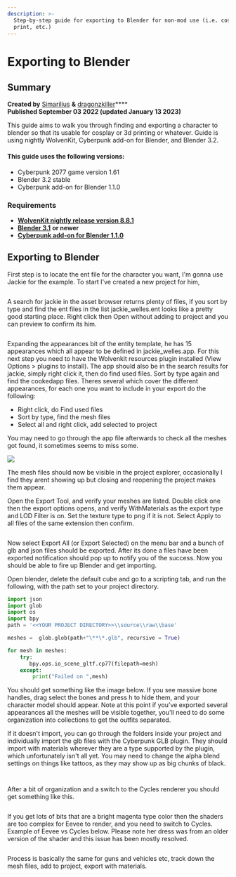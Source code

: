 ```yaml
---
description: >-
  Step-by-step guide for exporting to Blender for non-mod use (i.e. cosplay, 3d
  print, etc.)
---
```


# Exporting to Blender

## Summary

**Created by** [Simarilius](http://localhost:5000/u/G2MqNkfgTlQ1R3G4B5s6WefLjdy2 "mention") **&** [dragonzkiller](http://localhost:5000/u/dpriBUirXwWYeCIhyywmqhKrMMV2 "mention")****\
**Published September 03 2022 (updated January 13 2023)**

This guide aims to walk you through finding and exporting a character to blender so that its usable for cosplay or 3d printing or whatever. Guide is using nightly WolvenKit, Cyberpunk add-on for Blender, and Blender 3.2.

#### This guide uses the following versions:

* Cyberpunk 2077 game version 1.61
* Blender 3.2 stable
* Cyberpunk add-on for Blender 1.1.0

### Requirements

* [**WolvenKit nightly release version 8.8.1**](https://github.com/WolvenKit/WolvenKit)
* [**Blender 3.1**](https://www.blender.org/) **or newer**
* ****[**Cyberpunk add-on for Blender 1.1.0**](https://github.com/WolvenKit/Cyberpunk-Blender-add-on/releases/tag/1.1.0)****

## Exporting to Blender

First step is to locate the ent file for the character you want, I'm gonna use Jackie for the example. To start I've created a new project for him,&#x20;

<figure><img src="../../.gitbook/assets/image (2) (1).png" alt=""><figcaption></figcaption></figure>

A search for jackie in the asset browser returns plenty of files, if you sort by type and find the ent files in the list jackie\_welles.ent looks like a pretty good starting place. Right click then Open without adding to project and you can preview to confirm its him.

<figure><img src="../../.gitbook/assets/image (4).png" alt=""><figcaption></figcaption></figure>

Expanding the appearances bit of the entity template, he has 15 appearances which all appear to be defined in jackie\_welles.app. For this next step you need to have the Wolvenkit resources plugin installed (View Options > plugins to install). The app should also be in the search results for jackie, simply right click it, then do find used files. Sort by type again and find the cookedapp files. Theres several which cover the different appearances, for each one you want to include in your export do the following:&#x20;

* Right click, do Find used files&#x20;
* Sort by type, find the mesh files&#x20;
* Select all and right click, add selected to project

You may need to go through the app file afterwards to check all the meshes got found, it sometimes seems to miss some.



![](<../../.gitbook/assets/image (1) (1) (1).png>)

The mesh files should now be visible in the project explorer, occasionally I find they arent showing up but closing and reopening the project makes them appear.

Open the Export Tool, and verify your meshes are listed. Double click one then the export options opens, and verify WithMaterials as the export type and LOD Filter is on. Set the texture type to png if it is not. Select Apply to all files of the same extension then confirm.&#x20;

<figure><img src="../../.gitbook/assets/image (7) (1).png" alt=""><figcaption></figcaption></figure>

Now select Export All (or Export Selected) on the menu bar and a bunch of glb and json files should be exported. After its done a files have been exported notification should pop up to notify you of the success. Now you should be able to fire up Blender and get importing.

Open blender, delete the default cube and go to a scripting tab, and run the following, with the path set to your project directory.

```python
import json
import glob
import os
import bpy
path = '<<YOUR PROJECT DIRECTORY>>\\source\\raw\\base'

meshes =  glob.glob(path+"\**\*.glb", recursive = True)

for mesh in meshes:
    try:
       bpy.ops.io_scene_gltf.cp77(filepath=mesh)
    except:
        print("Failed on ",mesh)
```

You should get something like the image below. If you see massive bone handles, drag select the bones and press h to hide them, and your character model should appear. Note at this point if you've exported several appearances all the meshes will be visible together, you'll need to do some organization into collections to get the outfits separated.

If it doesn't import, you can go through the folders inside your project and individually import the glb files with the Cyberpunk GLB plugin. They should import with materials wherever they are a type supported by the plugin, which unfortunately isn't all yet. You may need to change the alpha blend settings on things like tattoos, as they may show up as big chunks of black.&#x20;



<figure><img src="../../.gitbook/assets/image (5).png" alt=""><figcaption></figcaption></figure>

<figure><img src="../../.gitbook/assets/image (6) (1).png" alt=""><figcaption></figcaption></figure>

After a bit of organization and a switch to the Cycles renderer you should get something like this.

<figure><img src="../../.gitbook/assets/image (8) (1).png" alt=""><figcaption></figcaption></figure>

If you get lots of bits that are a bright magenta type color then the shaders are too complex for Eevee to render, and you need to switch to Cycles. Example of Eevee vs Cycles below. Please note her dress was from an older version of the shader and this issue has been mostly resolved.

<figure><img src="../../.gitbook/assets/image (4) (1).png" alt=""><figcaption></figcaption></figure>

Process is basically the same for guns and vehicles etc, track down the mesh files, add to project, export with materials.
